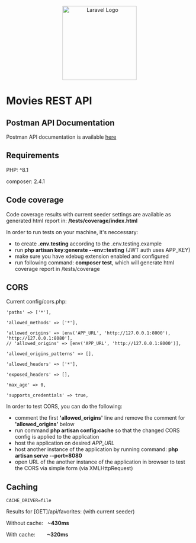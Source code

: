<p align="center"><a href="https://laravel.com" target="_blank"><img src="https://raw.githubusercontent.com/laravel/art/master/logo-lockup/5%20SVG/2%20CMYK/1%20Full%20Color/laravel-logolockup-cmyk-red.svg" width="200" alt="Laravel Logo"></a></p>

# Movies REST API

## Postman API Documentation
Postman API documentation is available [here](https://documenter.getpostman.com/view/4336607/2s9YRDyq6P)

## Requirements
<p>PHP: ^8.1</p>
<p>composer: 2.4.1</p>

## Code coverage
<p>Code coverage results with current seeder settings are available as generated html report in: <strong>/tests/coverage/index.html</strong></p>

In order to run tests on your machine, it's neccessary:
- to create <strong>.env.testing</strong> according to the .env.testing.example</li>
- run **php artisan key:generate --env=testing** (JWT auth uses APP_KEY)
- make sure you have xdebug extension enabled and configured
- run following command: **composer test**, which will generate html coverage report in /tests/coverage

## CORS
<p>Current config/cors.php:</p>

```
'paths' => ['*'],

'allowed_methods' => ['*'],

'allowed_origins' => [env('APP_URL', 'http://127.0.0.1:8000'), 'http://127.0.0.1:8080'],
// 'allowed_origins' => [env('APP_URL', 'http://127.0.0.1:8000')],

'allowed_origins_patterns' => [],

'allowed_headers' => ['*'],

'exposed_headers' => [],

'max_age' => 0,

'supports_credentials' => true,
```

In order to test CORS, you can do the following:
- comment the first **'allowed_origins'** line and remove the comment for **'allowed_origins'** below
- run command **php artisan config:cache** so that the changed CORS config is applied to the application
- host the application on desired *APP_URL*
- host another instance of the application by running command: **php artisan serve --port=8080**
- open URL of the another instance of the application in browser to test the CORS via simple form (via XMLHttpRequest)

## Caching
```
CACHE_DRIVER=file
```
<p>Results for [GET]/api/favorites: (with current seeder)</p>
<p>Without cache:&nbsp;&nbsp;&nbsp;<strong>~430ms</strong></p>
<p>With cache:&nbsp;&nbsp;&nbsp;&nbsp;&nbsp;&nbsp;&nbsp;&nbsp;<strong>~320ms</strong></p>